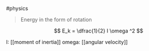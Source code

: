 #physics 

> Energy in the form of rotation

$$ E_k = \dfrac{1}{2} I \omega ^2 $$

I: [[moment of inertia]]
omega: [[angular velocity]]